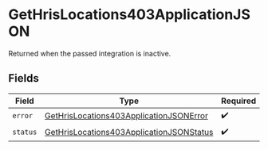 # GetHrisLocations403ApplicationJSON

Returned when the passed integration is inactive.


## Fields

| Field                                                                                                           | Type                                                                                                            | Required                                                                                                        | Description                                                                                                     |
| --------------------------------------------------------------------------------------------------------------- | --------------------------------------------------------------------------------------------------------------- | --------------------------------------------------------------------------------------------------------------- | --------------------------------------------------------------------------------------------------------------- |
| `error`                                                                                                         | [GetHrisLocations403ApplicationJSONError](../../models/operations/gethrislocations403applicationjsonerror.md)   | :heavy_check_mark:                                                                                              | N/A                                                                                                             |
| `status`                                                                                                        | [GetHrisLocations403ApplicationJSONStatus](../../models/operations/gethrislocations403applicationjsonstatus.md) | :heavy_check_mark:                                                                                              | N/A                                                                                                             |